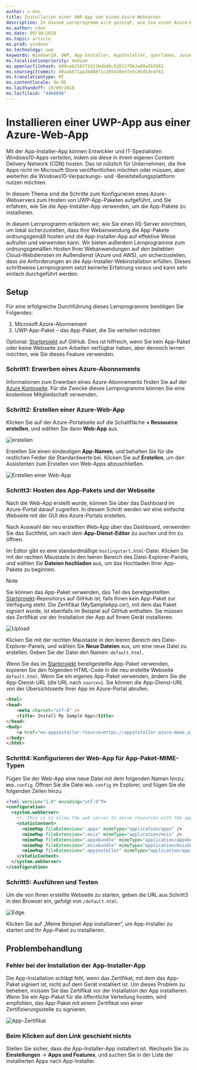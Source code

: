 ```yaml
---
author: c-don
title: Installation einer UWP-App von einem Azure-Webserver
description: In diesem Lernprogramm wird gezeigt, wie Sie einen Azure-Webserver einrichten, überprüfen, ob Ihre Web-App kann App-Pakete hosten kann, und App-Installer auf effektive Weise aufrufen und verwenden.
ms.author: cdon
ms.date: 09/30/2018
ms.topic: article
ms.prod: windows
ms.technology: uwp
keywords: Windows10, UWP, App-Installer, AppInstaller, querladen, zusammengehörig, optionale Pakete, Azure-Webserver
ms.localizationpriority: medium
ms.openlocfilehash: b98ca6316f733210dbdbc5201178b3a89a2b5982
ms.sourcegitcommit: 49aab071aa2bd88f1c165438ee7e5c854b3e4f61
ms.translationtype: MT
ms.contentlocale: de-DE
ms.lasthandoff: 10/09/2018
ms.locfileid: "4466896"
---
```

# <a name="install-a-uwp-app-from-an-azure-web-app"></a>Installieren einer UWP-App aus einer Azure-Web-App

Mit der App-Installer-App können Entwickler und IT-Spezialisten Windows10-Apps verteilen, indem sie diese in ihrem eigenen Content Delivery Network (CDN) hosten. Das ist nützlich für Unternehmen, die ihre Apps nicht im Microsoft Store veröffentlichen möchten oder müssen, aber weiterhin die Windows10-Verpackungs- und -Bereitstellungsplattform nutzen möchten.

In diesem Thema sind die Schritte zum Konfigurieren eines Azure-Webservers zum Hosten von UWP-App-Paketen aufgeführt, und Sie erfahren, wie Sie die App-Installer-App verwenden, um die App-Pakete zu installieren.

In diesem Lernprogramm erläutern wir, wie Sie einen IIS-Server einrichten, um lokal sicherzustellen, dass Ihre Webanwendung die App-Pakete ordnungsgemäß hosten und die App-Installer-App auf effektive Weise aufrufen und verwenden kann. Wir bieten außerdem Lernprogramme zum ordnungsgemäßen Hosten Ihrer Webanwendungen auf den beliebten Cloud-Webdiensten im Außendienst (Azure und AWS), um sicherzustellen, dass sie Anforderungen an die App-Installer-Webinstallation erfüllen. Dieses schrittweise Lernprogramm setzt keinerlei Erfahrung voraus und kann sehr einfach durchgeführt werden. 

## <a name="setup"></a>Setup

Für eine erfolgreiche Durchführung dieses Lernprogramms benötigen Sie Folgendes:
 
1. Microsoft Azure-Abonnement 
2. UWP-App-Paket – das App-Paket, die Sie verteilen möchten

Optional: [Startprojekt](https://github.com/AppInstaller/MySampleWebApp) auf GitHub. Dies ist hilfreich, wenn Sie kein App-Paket oder keine Webseite zum Arbeiten verfügbar haben, aber dennoch lernen möchten, wie Sie dieses Feature verwenden.

### <a name="step-1---get-an-azure-subscription"></a>Schritt1: Erwerben eines Azure-Abonnements
Informationen zum Erwerben eines Azure-Abonnements finden Sie auf der [Azure Kontoseite](https://azure.microsoft.com/free/). Für die Zwecke dieses Lernprogramms können Sie eine kostenlose Mitgliedschaft verwenden.

### <a name="step-2---create-an-azure-web-app"></a>Schritt2: Erstellen einer Azure-Web-App 
Klicken Sie auf der Azure-Portalseite auf die Schaltfläche **+ Ressource erstellen**, und wählen Sie dann **Web-App** aus.

![erstellen](images/azure-create-app.png)

Erstellen Sie einen eindeutigen **App-Namen**, und behalten Sie für die restlichen Felder die Standardwerte bei. Klicken Sie auf **Erstellen**, um den Assistenten zum Erstellen von Web-Apps abzuschließen. 

![Erstellen einer Web-App](images/azure-create-app-2.png)

### <a name="step-3---hosting-the-app-package-and-the-web-page"></a>Schritt3: Hosten des App-Pakets und der Webseite 
Nach die Web-App erstellt wurde, können Sie über das Dashboard im Azure-Portal darauf zugreifen. In diesem Schritt werden wir eine einfache Webseite mit der GUI des Azure-Portals erstellen.

Nach Auswahl der neu erstellten Web-App über das Dashboard, verwenden Sie das Suchfeld, um nach dem **App-Dienst-Editor** zu suchen und ihn zu öffnen. 

Im Editor gibt es eine standardmäßige `hostingstart.html`-Datei. Klicken Sie mit der rechten Maustaste in den leeren Bereich des Datei-Explorer-Panels, und wählen Sie **Dateien hochladen** aus, um das Hochladen Ihrer App-Pakete zu beginnen.

> [!NOTE]
> Sie können das App-Paket verwenden, das Teil des bereitgestellten [Startprojekt](https://github.com/AppInstaller/MySampleWebApp)-Repositorys auf GitHub ist, falls Ihnen kein App-Paket zur Verfügung steht. Die Zertifikat (MySampleApp.cer), mit dem das Paket signiert wurde, ist ebenfalls im Beispiel auf GitHub enthalten. Sie müssen das Zertifikat vor der Installation der App auf Ihrem Gerät installieren.

![Upload](images/azure-upload-file.png)

Klicken Sie mit der rechten Maustaste in den leeren Bereich des Datei-Explorer-Panels, und wählen Sie **Neue Dateien** aus, um eine neue Datei zu erstellen. Geben Sie der Datei den Namen: `default.html`.

Wenn Sie das im [Startprojekt](https://github.com/AppInstaller/MySampleWebApp) bereitgestellte App-Paket verwenden, kopieren Sie den folgenden HTML-Code in die neu erstellte Webseite `default.html`. Wenn Sie ein eigenes App-Paket verwenden, ändern Sie die App-Dienst-URL (die URL nach `source=`). Sie können die App-Dienst-URL von der Übersichtsseite Ihrer App im Azure-Portal abrufen.

```html
<html>
<head>
    <meta charset="utf-8" />
    <title> Install My Sample App</title>
</head>
<body>
    <a href="ms-appinstaller:?source=https://appinstaller-azure-demo.azurewebsites.net/MySampleApp.appxbundle"> Install My Sample App</a>
</body>
</html>
```

### <a name="step-4---configure-the-web-app-for-app-package-mime-types"></a>Schritt4: Konfigurieren der Web-App für App-Paket-MIME-Typen

Fügen Sie der Web-App eine neue Datei mit dem folgenden Namen hinzu: `Web.config`. Öffnen Sie die Datei `Web.config` im Explorer, und fügen Sie die folgenden Zeilen hinzu. 

```xml
<?xml version="1.0" encoding="utf-8"?>
<configuration>
  <system.webServer>
    <!--This is to allow the web server to serve resources with the appropriate file extension-->
    <staticContent>
      <mimeMap fileExtension=".appx" mimeType="application/appx" />
      <mimeMap fileExtension=".msix" mimeType="application/msix" />
      <mimeMap fileExtension=".appxbundle" mimeType="application/appxbundle" />
      <mimeMap fileExtension=".msixbundle" mimeType="application/msixbundle" />
      <mimeMap fileExtension=".appinstaller" mimeType="application/appinstaller" />
    </staticContent>
  </system.webServer>
</configuration>
```

### <a name="step-5---run-and-test"></a>Schritt5: Ausführen und Testen

Um die von Ihnen erstellte Webseite zu starten, geben die URL aus Schritt3 in den Browser ein, gefolgt von `/default.html`. 

![Edge](images/edge.png)

Klicken Sie auf „Meine Beispiel-App installieren“, um App-Installer zu starten und Ihr App-Paket zu installieren. 

## <a name="troubleshooting-issues"></a>Problembehandlung

### <a name="app-installer-app-fails-to-install"></a>Fehler bei der Installation der App-Installer-App 
Die App-Installation schlägt fehl, wenn das Zertifikat, mit dem das App-Paket signiert ist, nicht auf dem Gerät installiert ist. Um dieses Problem zu beheben, müssen Sie das Zertifikat vor der Installation der App installieren. Wenn Sie ein App-Paket für die öffentliche Verteilung hosten, wird empfohlen, das App-Paket mit einem Zertifikat von einer Zertifizierungsstelle zu signieren. 

![App-Zertifikat](images/aws-app-cert.png)

### <a name="nothing-happens-when-you-click-the-link"></a>Beim Klicken auf den Link geschieht nichts 
Stellen Sie sicher, dass die App-Installer-App installiert ist. Wechseln Sie zu **Einstellungen** -> **Apps und Features**, und suchen Sie in der Liste der installierten Apps nach App-Installer. 

